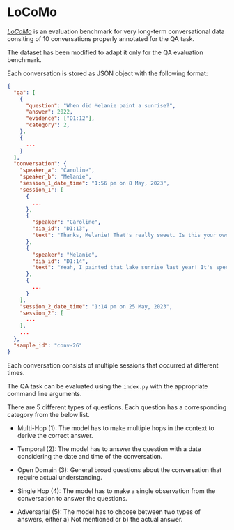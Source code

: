 # LoCoMo

[_LoCoMo_](https://github.com/snap-research/locomo) is an evaluation benchmark for very long-term conversational data consiting of 10 conversations properly annotated for the QA task.

The dataset has been modified to adapt it only for the QA evaluation benchmark.

Each conversation is stored as JSON object with the following format:

```json
{
  "qa": [
    {
      "question": "When did Melanie paint a sunrise?",
      "answer": 2022,
      "evidence": ["D1:12"],
      "category": 2,
    },
    {
      ...
    }
  ],
  "conversation": {
    "speaker_a": "Caroline",
    "speaker_b": "Melanie",
    "session_1_date_time": "1:56 pm on 8 May, 2023",
    "session_1": [
      {
        ...
      },
      {
        "speaker": "Caroline",
        "dia_id": "D1:13",
        "text": "Thanks, Melanie! That's really sweet. Is this your own painting?"
      },
      {
        "speaker": "Melanie",
        "dia_id": "D1:14",
        "text": "Yeah, I painted that lake sunrise last year! It's special to me."
      },
      {
        ...
      }
    ],
    "session_2_date_time": "1:14 pm on 25 May, 2023",
    "session_2": [
      ...
    ],
    ...
  },
  "sample_id": "conv-26"
}
```

Each conversation consists of multiple sessions that occurred at different times.

The QA task can be evaluated using the `index.py` with the appropriate command line arguments.

There are 5 different types of questions. Each question has a corresponding category from the below list.

- Multi-Hop (1): The model has to make multiple hops in the context to derive the correct answer.

- Temporal (2): The model has to answer the question with a date considering the date and time of the conversation.

- Open Domain (3): General broad questions about the conversation that require actual understanding.

- Single Hop (4): The model has to make a single observation from the conversation to answer the questions.

- Adversarial (5): The model has to choose between two types of answers, either a) Not mentioned or b) the actual answer.
